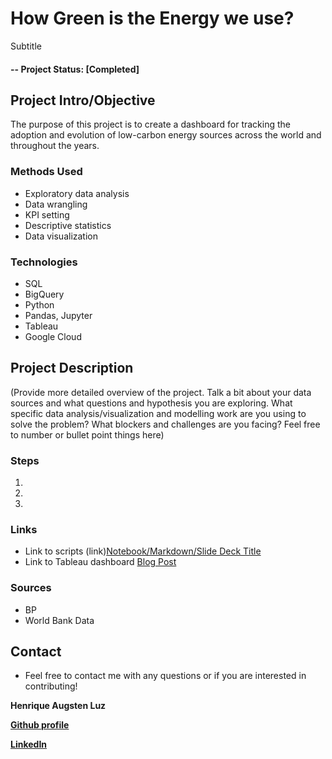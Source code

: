 # How Green is the Energy we use? 
Subtitle

#### -- Project Status: [Completed]

## Project Intro/Objective
The purpose of this project is to create a dashboard for tracking the adoption and evolution of low-carbon energy sources across the world and throughout the years.


### Methods Used
* Exploratory data analysis
* Data wrangling
* KPI setting
* Descriptive statistics   
* Data visualization


### Technologies
* SQL
* BigQuery
* Python
* Pandas, Jupyter
* Tableau
* Google Cloud


## Project Description
(Provide more detailed overview of the project.  Talk a bit about your data sources and what questions and hypothesis you are exploring. What specific data analysis/visualization and modelling work are you using to solve the problem? What blockers and challenges are you facing?  Feel free to number or bullet point things here)

### Steps

1.
2.
3.

### Links
* Link to scripts (link)[Notebook/Markdown/Slide Deck Title](link)
* Link to Tableau dashboard [Blog Post](link)

### Sources
* BP
* World Bank Data



## Contact
* Feel free to contact me with any questions or if you are interested in contributing!

**Henrique Augsten Luz**

**[Github profile](https://github.com/hafluz)**

**[LinkedIn](https://www.linkedin.com/in/henrique-augsten-luz)**


